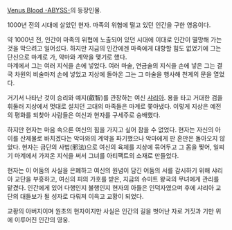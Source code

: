 [Venus Blood -ABYSS-](Venus%20Blood%20-ABYSS-.md)의 등장인물.

1000년 전의 시대에 살았던 현자. 마족의 위협에 떨고 있던 인간을 구한 영웅이다.  

약 1000년 전, 인간이 마족의 위협에 노출되어 있던 시대에 이대로 인간이 멸망해 가는 것을 막으려고 일어섰다. 하지만 지금의 인간에겐
마족에게 대항할 힘도 없었기에 그는 단신으로 마계로 가, 악마와 계약을 맺기로 했다.  
마계에서 그는 여러 지식을 손에 넣었다. 여러 마술, 연금술의 지식을 손에 넣은 그는 결국 차원의 비술마저 손에 넣었고 지상에 돌아온 그는
그 마술을 행사해 천계의 문을 열었다.

거기서 나타난 것이 승리와 예지(叡智)를 관장하는 여신 [샤리아](%EC%83%A4%EB%A6%AC%EC%95%84.md). 용을 타고
거대한 검을 휘둘러 지상에서 멋대로 설치던 고대의 마족들은 마계로 쫓아냈다. 이렇게 지상은 예전의 평화를 되찾아 사람들은 여신과 현자를
구세주로 숭배했다.

하지만 현자는 마음 속으론 여신의 힘을 가지고 싶어 참을 수 없었다. 현자는 자신의 아이를 산제물로 바치겠다는 악마와의 계약을 파기했으나
악마에게 판 혼만은 돌아오지 않았다. 현자는 금단의 사법(邪法)으로 여신의 육체를 지상에 묶어두고 그 몸을 찢어, 일찌기 마계에서 가져온
지식을 써서 그녀를 아티팩트의 소재로 만들었다.  

현자는 이 어둠의 사실을 은폐하고 여신의 원념이 담긴 어둠의 서를 감시하기 위해 샤리아 교단을 부흥하고, 여신의 피의 가호를 받은, 지금의
슈미트 왕국의 무녀에게 관리를 맡겼다. 인간에게 있어 다행인지 불행인지 현자의 아들은 인덕자였으며 후에 샤리아 교단의 대들보가 될 성자로
다뤄져 이윽고 교황이 되었다.  

교황의 아버지이며 원초의 현자이지만 사실은 인간의 길을 벗어난 자로 거짓과 기만 위에 이루어진 인간의 영웅.  

